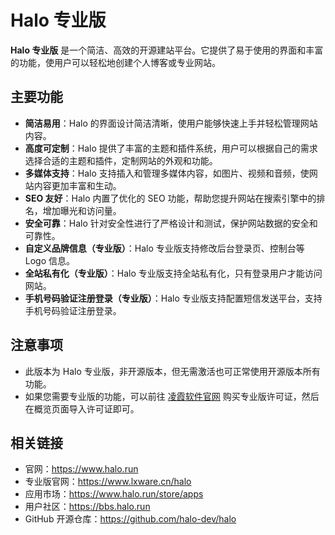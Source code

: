 # Halo 专业版

**Halo 专业版** 是一个简洁、高效的开源建站平台。它提供了易于使用的界面和丰富的功能，使用户可以轻松地创建个人博客或专业网站。

## 主要功能

- **简洁易用**：Halo 的界面设计简洁清晰，使用户能够快速上手并轻松管理网站内容。
- **高度可定制**：Halo 提供了丰富的主题和插件系统，用户可以根据自己的需求选择合适的主题和插件，定制网站的外观和功能。
- **多媒体支持**：Halo 支持插入和管理多媒体内容，如图片、视频和音频，使网站内容更加丰富和生动。
- **SEO 友好**：Halo 内置了优化的 SEO 功能，帮助您提升网站在搜索引擎中的排名，增加曝光和访问量。
- **安全可靠**：Halo 针对安全性进行了严格设计和测试，保护网站数据的安全和可靠性。
- **自定义品牌信息（专业版）**：Halo 专业版支持修改后台登录页、控制台等 Logo 信息。
- **全站私有化（专业版）**：Halo 专业版支持全站私有化，只有登录用户才能访问网站。
- **手机号码验证注册登录（专业版）**：Halo 专业版支持配置短信发送平台，支持手机号码验证注册登录。

## 注意事项

- 此版本为 Halo 专业版，非开源版本，但无需激活也可正常使用开源版本所有功能。
- 如果您需要专业版的功能，可以前往 [凌霞软件官网](https://www.lxware.cn/halo) 购买专业版许可证，然后在概览页面导入许可证即可。

## 相关链接

- 官网：<https://www.halo.run>
- 专业版官网：<https://www.lxware.cn/halo>
- 应用市场：<https://www.halo.run/store/apps>
- 用户社区：<https://bbs.halo.run>
- GitHub 开源仓库：<https://github.com/halo-dev/halo>
